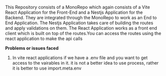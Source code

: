 This Repository consists of a MonoRepo which again consists of a Vite React Application for the Front-End and a Nestjs Application for the Backend.
They are integrated through the MonoRepo to work as an End to End Application.
The Nestjs Application takes care of building the routes and apply validations on them.
The React Application works as a front end client which is built on top of the routes.You can access the routes using the react application to make the api calls

**Problems or issues faced**
1. In vite react applications if we have a .env file and you want to get access to the vairables in it. it is not a better idea to use process, rather it is better to use import.meta.env
